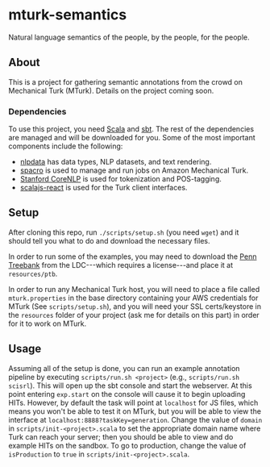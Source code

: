 # mturk-semantics

Natural language semantics of the people, by the people, for the people.

## About

This is a project for gathering semantic annotations from the crowd on Mechanical Turk (MTurk).
Details on the project coming soon.

### Dependencies

To use this project,
you need [Scala](http://www.scala-lang.org/) and [sbt](http://www.scala-sbt.org/).
The rest of the dependencies are managed and will be downloaded for you.
Some of the most important components include the following:
 * [nlpdata](http://www.github.com/julianmichael/nlpdata) has data types, NLP datasets, and text rendering.
 * [spacro](http://www.github.com/julianmichael/spacro) is used to manage and run jobs on Amazon Mechanical Turk.
 * [Stanford CoreNLP](http://stanfordnlp.github.io/CoreNLP/) is used for tokenization and POS-tagging.
 * [scalajs-react](https://github.com/japgolly/scalajs-react) is used for the Turk client interfaces.

## Setup

After cloning this repo, run ```./scripts/setup.sh``` (you need `wget`)
and it should tell you what to do and download the necessary files.

In order to run some of the examples, you may need to download the
[Penn Treebank](https://catalog.ldc.upenn.edu/ldc99t42) from the LDC---which requires a license---and
place it at `resources/ptb`.

In order to run any Mechanical Turk host, you will need to place a file called `mturk.properties`
in the base directory containing your AWS credentials for MTurk (See `scripts/setup.sh`),
and you will need your SSL certs/keystore in the `resources` folder of your project
(ask me for details on this part) in order for it to work on MTurk.

## Usage

Assuming all of the setup is done, you can run an example annotation pipeline by executing `scripts/run.sh <project>`
(e.g., `scripts/run.sh scisrl`).
This will open up the sbt console and start the webserver.
At this point entering `exp.start` on the console will cause it to begin uploading HITs.
However, by default the task will point at `localhost` for JS files, which means you won't be able to test it on MTurk,
but you will be able to view the interface at `localhost:8888?taskKey=generation`.
Change the value of `domain` in `scripts/init-<project>.scala` to set the appropriate domain name where Turk can reach your server;
then you should be able to view and do example HITs on the sandbox.
To go to production, change the value of `isProduction` to `true` in `scripts/init-<project>.scala`.

